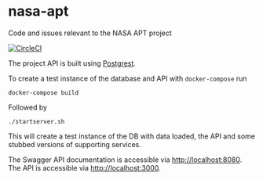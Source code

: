 # nasa-apt
Code and issues relevant to the NASA APT project

[![CircleCI](https://circleci.com/gh/developmentseed/nasa-apt/tree/master.svg?style=svg)](https://circleci.com/gh/developmentseed/nasa-apt/tree/master)

The project API is built using [Postgrest](https://github.com/PostgREST/postgrest).

To create a test instance of the database and API with `docker-compose` run

`docker-compose build` 

Followed by

`./startserver.sh`

This will create a test instance of the DB with data loaded, the API and some
stubbed versions of supporting services.

The Swagger API documentation is accessible via [http://localhost:8080](http://localhost:8080).
The API is accessible via [http://localhost:3000](http://localhost:3000).
